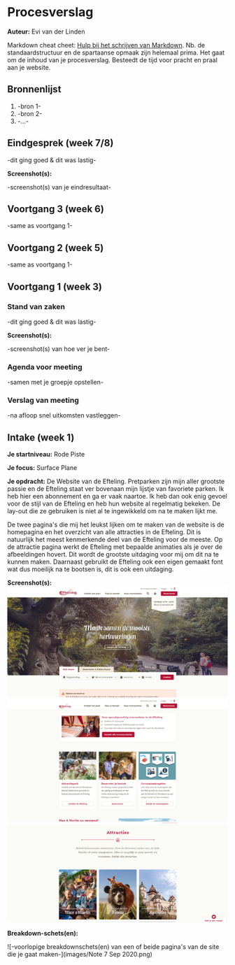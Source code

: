 # Procesverslag
**Auteur:** Evi van der Linden

Markdown cheat cheet: [Hulp bij het schrijven van Markdown](https://github.com/adam-p/markdown-here/wiki/Markdown-Cheatsheet). Nb. de standaardstructuur en de spartaanse opmaak zijn helemaal prima. Het gaat om de inhoud van je procesverslag. Besteedt de tijd voor pracht en praal aan je website.



## Bronnenlijst
1. -bron 1-
2. -bron 2-
3. -...-



## Eindgesprek (week 7/8)

-dit ging goed & dit was lastig-

**Screenshot(s):**

-screenshot(s) van je eindresultaat-



## Voortgang 3 (week 6)

-same as voortgang 1-



## Voortgang 2 (week 5)

-same as voortgang 1-



## Voortgang 1 (week 3)

### Stand van zaken

-dit ging goed & dit was lastig-

**Screenshot(s):**

-screenshot(s) van hoe ver je bent-

### Agenda voor meeting

-samen met je groepje opstellen-

### Verslag van meeting

-na afloop snel uitkomsten vastleggen-



## Intake (week 1)

**Je startniveau:** Rode Piste 

**Je focus:** Surface Plane

**Je opdracht:** De Website van de Efteling. Pretparken zijn mijn aller grootste passie en de Efteling staat ver bovenaan mijn lijstje van favoriete parken. Ik heb hier een abonnement en ga er vaak naartoe. Ik heb dan ook enig gevoel voor de stijl van de Efteling en heb hun website al regelmatig bekeken. De lay-out die ze gebruiken is niet al te ingewikkeld om na te maken lijkt me.

De twee pagina's die mij het leukst lijken om te maken van de website is de homepagina en het overzicht van alle attracties in de Efteling. Dit is natuurlijk het meest kenmerkende deel van de Efteling voor de meeste. Op de attractie pagina werkt de Efteling met bepaalde animaties als je over de afbeeldingen hovert. Dit wordt de grootste uitdaging voor mij om dit na te kunnen maken. Daarnaast gebruikt de Efteling ook een eigen gemaakt font wat dus moeilijk na te bootsen is, dit is ook een uitdaging.

**Screenshot(s):**
![screenshot(s) die een goed beeld geven van de website die je gaat maken](images/efteling.png)
![screenshot(s) die een goed beeld geven van de website die je gaat maken](images/efteling2.png)
![screenshot(s) die een goed beeld geven van de website die je gaat maken](images/efteling3.png)

**Breakdown-schets(en):**

![-voorlopige breakdownschets(en) van een of beide pagina's van de site die je gaat maken-](images/Note 7 Sep 2020.png)
